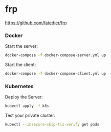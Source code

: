 # frp

https://github.com/fatedier/frp

### Docker

Start the server:
```bash
docker-compose -f docker-compose-server.yml up
```

Start the client:
```bash
docker-compose -f docker-compose-client.yml up
```

### Kubernetes

Deploy the Server:
```bash
kubectl apply -f k8s
```

Test your private cluster:
```bash
kubectl --insecure-skip-tls-verify get pods
```
